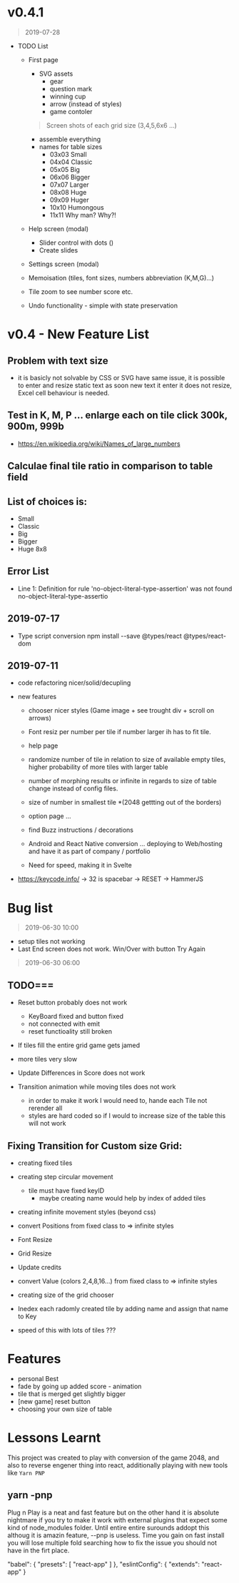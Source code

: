 

# v0.4.1 
> 2019-07-28
+ TODO List
  - First page 
    + SVG assets
      + gear
      + question mark
      + winning cup
      + arrow (instead of styles)
      + game contoler 
    
    > Screen shots of each grid size (3,4,5,6x6 ...)
    - assemble everything
    
    + names for table sizes
      + 03x03 Small
      + 04x04 Classic
      + 05x05 Big
      + 06x06 Bigger 
      + 07x07 Larger
      + 08x08 Huge
      + 09x09 Huger
      + 10x10 Humongous
      + 11x11 Why man? Why?!

  - Help screen (modal) 
    - Slider control with dots ()
    - Create slides     
  - Settings screen (modal)


  - Memoisation (tiles, font sizes, numbers abbreviation (K,M,G)...)
  - Tile zoom to see number score etc.
  - Undo functionality - simple with state preservation



# v0.4 - New Feature List

## Problem with text size 
  - it is basicly not solvable by CSS or SVG have same issue, it is possible to enter and resize static text
    as soon new text it enter it does not resize, Excel cell behaviour is needed.

## Test in K, M, P ... enlarge each on tile click 300k, 900m, 999b
  - https://en.wikipedia.org/wiki/Names_of_large_numbers  

## Calculae final tile ratio in comparison to table field 


## List of choices is:
  - Small 
  - Classic 
  - Big
  - Bigger 
  - Huge 8x8


## Error List 
- Line 1:  Definition for rule 'no-object-literal-type-assertion' was not found  no-object-literal-type-assertio


## 2019-07-17
  + Type script conversion
    npm install --save @types/react @types/react-dom
    


## 2019-07-11 
  - code refactoring nicer/solid/decupling

  - new features
    - chooser nicer styles (Game image + see trought div + scroll on arrows)
    - Font resiz per number per tile if number larger ih has to fit tile.
    - help page
    
    - randomize number of tile in relation to size of available empty tiles, higher probability of more tiles with larger table
    - number of morphing results or infinite in regards to size of table change instead of config files.
    - size of number in smallest tile *(2048 gettting out of the borders)
    - option page ...
    - find Buzz instructions / decorations
    - Android and React Native conversion ... deploying to Web/hosting and have it as part of company / portfolio
    - Need for speed, making it in Svelte
     
- https://keycode.info/ -> 32 is spacebar -> RESET -> HammerJS 

# Bug list 

> 2019-06-30 10:00
+ setup tiles not working
+ Last End screen does not work. Win/Over with button Try Again 

> 2019-06-30 06:00
## TODO===
+ Reset button probably does not work
  + KeyBoard fixed and button fixed 
  + not connected with emit
  + reset functioality still broken
+ If tiles fill the entire grid game gets jamed
+ more tiles very slow
+ Update Differences in Score does not work 

+ Transition animation while moving tiles does not work
  + in order to make it work I would need to, hande each Tile not rerender all
  + styles are hard coded so if I would to increase size of the table this will not work



## Fixing Transition for Custom size Grid:
+ creating fixed tiles
+ creating step circular movement
  + tile must have fixed keyID
    + maybe creating name would help by index of added tiles
+ creating infinite movement styles (beyond css)
+ convert Positions from fixed class to => infinite styles
+ Font Resize
+ Grid Resize
+ Update credits

+ convert Value (colors 2,4,8,16...) from fixed class to => infinite styles
+ creating size of the grid chooser
+ Inedex each radomly created tile by adding name and assign that name to Key
+ speed of this with lots of tiles ???


# Features
  + personal Best
  + fade by going up added score - animation
  + tile that is merged get slightly bigger 
  + [new game] reset button
  + choosing your own size of table 


# Lessons Learnt
This project was created to play with conversion of the game 2048, and also to reverse engener thing into react, additionally playing with new tools like ```Yarn PNP```

## yarn -pnp
Plug n Play is a neat and fast feature but on the other hand it is absolute nightmare if you try to make it work with external plugins that expect some kind of node_modules folder.
Until entire entire surounds addopt this althoug it is amazin feature, --pnp is useless. Time you gain on fast install you will lose multiple fold searching how to fix the issue you should not have in the firt place.


  "babel": {
    "presets": [
      "react-app"
    ]
  },
  "eslintConfig": {
    "extends": "react-app"
  }

  